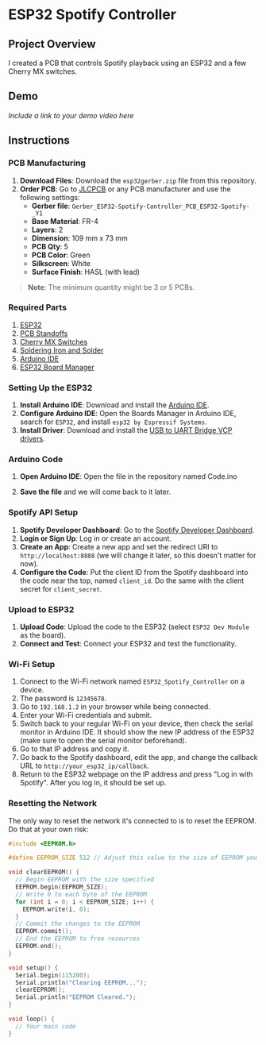 # ESP32 Spotify Controller

## Project Overview
I created a PCB that controls Spotify playback using an ESP32 and a few Cherry MX switches.

## Demo
*Include a link to your demo video here*

## Instructions

### PCB Manufacturing
1. **Download Files**: Download the `esp32gerber.zip` file from this repository.
2. **Order PCB**: Go to [JLCPCB](https://jlcpcb.com) or any PCB manufacturer and use the following settings:
   - **Gerber file**: `Gerber_ESP32-Spotify-Controller_PCB_ESP32-Spotify-_Y1`
   - **Base Material**: FR-4
   - **Layers**: 2
   - **Dimension**: 109 mm x 73 mm
   - **PCB Qty**: 5
   - **PCB Color**: Green
   - **Silkscreen**: White
   - **Surface Finish**: HASL (with lead)

> **Note**: The minimum quantity might be 3 or 5 PCBs.

### Required Parts
1. [ESP32](https://www.amazon.com/gp/product/B08246MCL5/ref=ppx_yo_dt_b_search_asin_title?ie=UTF8&psc=1)
2. [PCB Standoffs](https://www.amazon.com/dp/B00VVI1L1W?psc=1&ref=ppx_yo2ov_dt_b_product_details)
3. [Cherry MX Switches](https://www.amazon.com/gp/product/B0C38JFJL2/ref=ppx_yo_dt_b_search_asin_title?ie=UTF8&psc=1)
4. [Soldering Iron and Solder](https://www.amazon.com/WEP-927-IV-Soldering-High-Power-Magnifier/dp/B09TXP1KDV/ref=sr_1_12?crid=31IB3HXMDTA0U&keywords=soldering+iron&qid=1718400324&sprefix=soldering+iron%2Cindustrial%2C127&sr=1-12)
5. [Arduino IDE](https://www.arduino.cc/en/software)
6. [ESP32 Board Manager](https://www.silabs.com/developers/usb-to-uart-bridge-vcp-drivers?tab=downloads)

### Setting Up the ESP32
1. **Install Arduino IDE**: Download and install the [Arduino IDE](https://www.arduino.cc/en/software).
2. **Configure Arduino IDE**: Open the Boards Manager in Arduino IDE, search for `ESP32`, and install `esp32 by Espressif Systems`.
3. **Install Driver**: Download and install the [USB to UART Bridge VCP drivers](https://www.silabs.com/developers/usb-to-uart-bridge-vcp-drivers?tab=downloads).

### Arduino Code
1. **Open Arduino IDE**: Open the file in the repository named Code.ino

   

2. **Save the file** and we will come back to it later.

### Spotify API Setup
1. **Spotify Developer Dashboard**: Go to the [Spotify Developer Dashboard](https://developer.spotify.com/dashboard).
2. **Login or Sign Up**: Log in or create an account.
3. **Create an App**: Create a new app and set the redirect URI to `http://localhost:8888` (we will change it later, so this doesn't matter for now).
4. **Configure the Code**: Put the client ID from the Spotify dashboard into the code near the top, named `client_id`. Do the same with the client secret for `client_secret`.

### Upload to ESP32
1. **Upload Code**: Upload the code to the ESP32 (select `ESP32 Dev Module` as the board).
2. **Connect and Test**: Connect your ESP32 and test the functionality.

### Wi-Fi Setup
1. Connect to the Wi-Fi network named `ESP32_Spotify_Controller` on a device.
2. The password is `12345678`.
3. Go to `192.168.1.2` in your browser while being connected.
4. Enter your Wi-Fi credentials and submit.
5. Switch back to your regular Wi-Fi on your device, then check the serial monitor in Arduino IDE. It should show the new IP address of the ESP32 (make sure to open the serial monitor beforehand).
6. Go to that IP address and copy it.
7. Go back to the Spotify dashboard, edit the app, and change the callback URL to `http://your_esp32_ip/callback`.
8. Return to the ESP32 webpage on the IP address and press "Log in with Spotify". After you log in, it should be set up.

### Resetting the Network
The only way to reset the network it's connected to is to reset the EEPROM. Do that at your own risk:

```cpp
#include <EEPROM.h>

#define EEPROM_SIZE 512 // Adjust this value to the size of EEPROM you are using

void clearEEPROM() {
  // Begin EEPROM with the size specified
  EEPROM.begin(EEPROM_SIZE);
  // Write 0 to each byte of the EEPROM
  for (int i = 0; i < EEPROM_SIZE; i++) {
    EEPROM.write(i, 0);
  }
  // Commit the changes to the EEPROM
  EEPROM.commit();
  // End the EEPROM to free resources
  EEPROM.end();
}

void setup() {
  Serial.begin(115200);
  Serial.println("Clearing EEPROM...");
  clearEEPROM();
  Serial.println("EEPROM Cleared.");
}

void loop() {
  // Your main code
}
